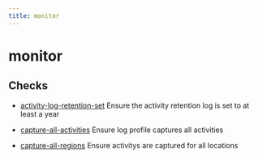 ```yaml
---
title: monitor
---
```


# monitor

## Checks


- [activity-log-retention-set](activity-log-retention-set) Ensure the activity retention log is set to at least a year

- [capture-all-activities](capture-all-activities) Ensure log profile captures all activities

- [capture-all-regions](capture-all-regions) Ensure activitys are captured for all locations



